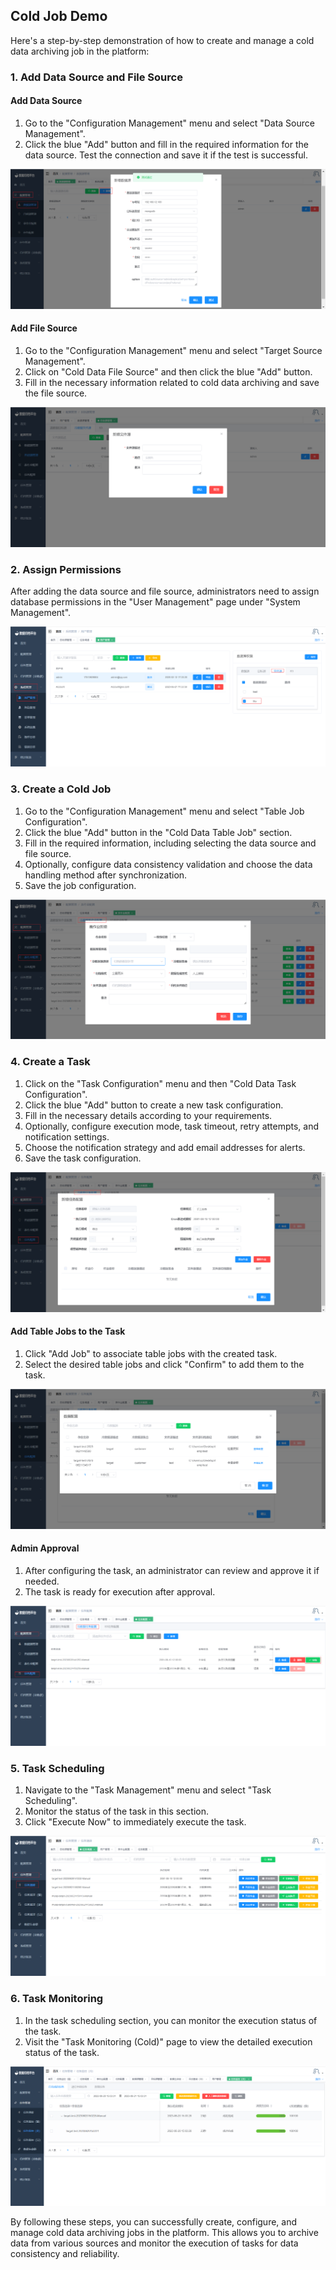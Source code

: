 ## Cold Job Demo

Here's a step-by-step demonstration of how to create and manage a cold data archiving job in the platform:

### 1. Add Data Source and File Source

#### Add Data Source
1. Go to the "Configuration Management" menu and select "Data Source Management".
2. Click the blue "Add" button and fill in the required information for the data source. Test the connection and save it if the test is successful.

![image-20230621132912082](../../images/whalealDataImages/image-20230621132912082.png)

#### Add File Source
1. Go to the "Configuration Management" menu and select "Target Source Management".
2. Click on "Cold Data File Source" and then click the blue "Add" button.
3. Fill in the necessary information related to cold data archiving and save the file source.

![image-20230619172709222](../../images/whalealDataImages/image-20230619172709222.png)

### 2. Assign Permissions

After adding the data source and file source, administrators need to assign database permissions in the "User Management" page under "System Management".

![权限分配.png](../../images/whalealDataImages/权限分配.png)

### 3. Create a Cold Job

1. Go to the "Configuration Management" menu and select "Table Job Configuration".
2. Click the blue "Add" button in the "Cold Data Table Job" section.
3. Fill in the required information, including selecting the data source and file source.
4. Optionally, configure data consistency validation and choose the data handling method after synchronization.
5. Save the job configuration.

![新建冷作业.png](../../images/whalealDataImages/新建冷作业.png)

### 4. Create a Task

1. Click on the "Task Configuration" menu and then "Cold Data Task Configuration".
2. Click the blue "Add" button to create a new task configuration.
3. Fill in the necessary details according to your requirements.
4. Optionally, configure execution mode, task timeout, retry attempts, and notification settings.
5. Choose the notification strategy and add email addresses for alerts.
6. Save the task configuration.

![新增任务配置.png](../../images/whalealDataImages/新增任务配置.png)

#### Add Table Jobs to the Task
1. Click "Add Job" to associate table jobs with the created task.
2. Select the desired table jobs and click "Confirm" to add them to the task.

![添加表作业.png](../../images/whalealDataImages/添加表作业.png)

#### Admin Approval
1. After configuring the task, an administrator can review and approve it if needed.
2. The task is ready for execution after approval.

![管理员审核.png](../../images/whalealDataImages/管理员审核.png)

### 5. Task Scheduling

1. Navigate to the "Task Management" menu and select "Task Scheduling".
2. Monitor the status of the task in this section.
3. Click "Execute Now" to immediately execute the task.

![任务调度.png](../../images/whalealDataImages/任务调度.png)

### 6. Task Monitoring

1. In the task scheduling section, you can monitor the execution status of the task.
2. Visit the "Task Monitoring (Cold)" page to view the detailed execution status of the task.

![image-20230620150913972](../../images/whalealDataImages/image-20230620150913972.png)

By following these steps, you can successfully create, configure, and manage cold data archiving jobs in the platform. This allows you to archive data from various sources and monitor the execution of tasks for data consistency and reliability.
